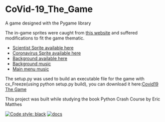 # CoVid-19_The_Game
A game designed with the Pygame library

The in-game sprites were caught from [this website](https://opengameart.org/art-search-advanced?keys=&field_art_type_tid%5B%5D=9&sort_by=count&sort_order=DESC) and suffered modifications to fit the game thematic.

- [Scientist Sprite available here](https://www.piskelapp.com/p/agxzfnBpc2tlbC1hcHByEwsSBlBpc2tlbBiAgKCdvImeCww/view) 
- [Coronavirus Sprite available here](https://www.piskelapp.com/p/agxzfnBpc2tlbC1hcHByEwsSBlBpc2tlbBiAgKDdm4LYCgw/view) 
- [Background available here](https://opengameart.org/content/watercolor-world-map) 
- [Background music](https://freepd.com/music/Evil%20Incoming.mp3)
- [Main menu music](https://freepd.com/music/USSR.mp3)

The setup.py was used to build an executable file for the game with cx_Freeze(using python setup.py build), you can download it here:[Covid19 The Game](https://marreapato.itch.io/covid19-the-game) 

This project was built while studying the book Python Crash Course by Eric Matthes

<a href="https://github.com/python/black"><img alt="Code style: black" src="https://img.shields.io/badge/code%20style-black-000000.svg"></a>
  <a href="http://kivmob.com"><img alt="docs" src="https://img.shields.io/static/v1?label=docs&message=passing&color=blue"/></a>
  <!--


